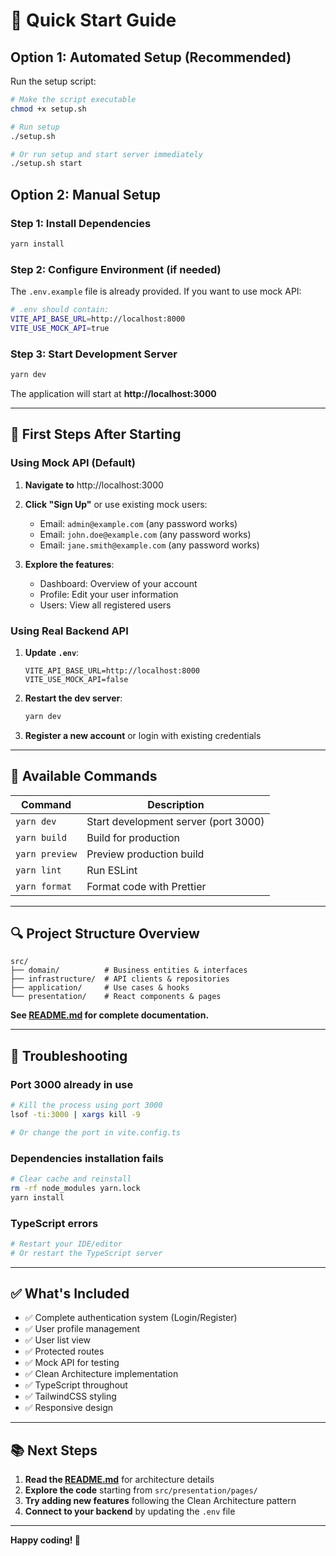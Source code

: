# 🚀 Quick Start Guide

## Option 1: Automated Setup (Recommended)

Run the setup script:

```bash
# Make the script executable
chmod +x setup.sh

# Run setup
./setup.sh

# Or run setup and start server immediately
./setup.sh start
```

## Option 2: Manual Setup

### Step 1: Install Dependencies

```bash
yarn install
```

### Step 2: Configure Environment (if needed)

The `.env.example` file is already provided. If you want to use mock API:

```bash
# .env should contain:
VITE_API_BASE_URL=http://localhost:8000
VITE_USE_MOCK_API=true
```

### Step 3: Start Development Server

```bash
yarn dev
```

The application will start at **http://localhost:3000**

---

## 🎯 First Steps After Starting

### Using Mock API (Default)

1. **Navigate to** http://localhost:3000
2. **Click "Sign Up"** or use existing mock users:
   - Email: `admin@example.com` (any password works)
   - Email: `john.doe@example.com` (any password works)
   - Email: `jane.smith@example.com` (any password works)

3. **Explore the features**:
   - Dashboard: Overview of your account
   - Profile: Edit your user information
   - Users: View all registered users

### Using Real Backend API

1. **Update `.env`**:
   ```env
   VITE_API_BASE_URL=http://localhost:8000
   VITE_USE_MOCK_API=false
   ```

2. **Restart the dev server**:
   ```bash
   yarn dev
   ```

3. **Register a new account** or login with existing credentials

---

## 📝 Available Commands

| Command | Description |
|---------|-------------|
| `yarn dev` | Start development server (port 3000) |
| `yarn build` | Build for production |
| `yarn preview` | Preview production build |
| `yarn lint` | Run ESLint |
| `yarn format` | Format code with Prettier |

---

## 🔍 Project Structure Overview

```
src/
├── domain/          # Business entities & interfaces
├── infrastructure/  # API clients & repositories
├── application/     # Use cases & hooks
└── presentation/    # React components & pages
```

**See [README.md](./README.md) for complete documentation.**

---

## 🐛 Troubleshooting

### Port 3000 already in use

```bash
# Kill the process using port 3000
lsof -ti:3000 | xargs kill -9

# Or change the port in vite.config.ts
```

### Dependencies installation fails

```bash
# Clear cache and reinstall
rm -rf node_modules yarn.lock
yarn install
```

### TypeScript errors

```bash
# Restart your IDE/editor
# Or restart the TypeScript server
```

---

## ✅ What's Included

- ✅ Complete authentication system (Login/Register)
- ✅ User profile management
- ✅ User list view
- ✅ Protected routes
- ✅ Mock API for testing
- ✅ Clean Architecture implementation
- ✅ TypeScript throughout
- ✅ TailwindCSS styling
- ✅ Responsive design

---

## 📚 Next Steps

1. **Read the [README.md](./README.md)** for architecture details
2. **Explore the code** starting from `src/presentation/pages/`
3. **Try adding new features** following the Clean Architecture pattern
4. **Connect to your backend** by updating the `.env` file

---

**Happy coding! 🎉**
